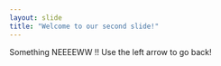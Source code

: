 ```yaml
---
layout: slide
title: "Welcome to our second slide!"
---
```

Something NEEEEWW !!
Use the left arrow to go back!